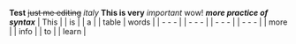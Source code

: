 **Test**
~~just me editing~~
*italy*
**This is very** _important_ wow!
***more practice of syntax*** 
| This | | is | | a | | table | words | 
| - - - | | - - - | | - - - | | - - - |
| more  | | info  | |  to   | | learn |
